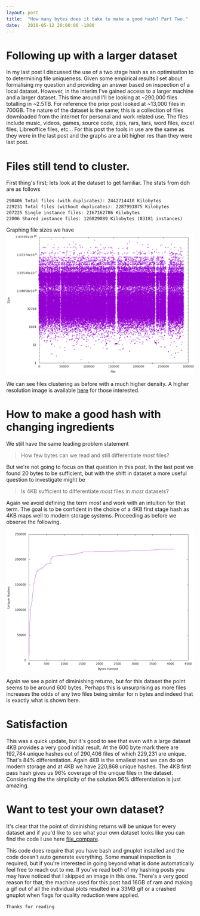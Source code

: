 ```yaml
---
layout: post
title:  "How many bytes does it take to make a good hash? Part Two."
date:   2018-05-12 20:00:00 -1000
---
```

# Following up with a larger dataset
In my last post I discussed the use of a two stage hash as an optimisation to to determining file uniqueness. Given some empirical results I set about formalising my question and providing an answer based on inspection of a local dataset. However, in the interim I've gained access to a larger machine and a larger dataset. This time around I'll be looking at ~290,000 files totalling in ~2.5TB. For reference the prior post looked at ~13,000 files in 700GB. The nature of the dataset is the same; this is a collection of files downloaded from the internet for personal and work related use. The files include music, videos, games, source code, zips, rars, tars, word files, excel files, Libreoffice files, etc... For this post the tools in use are the same as they were in the last post and the graphs are a bit higher res than they were last post.

# Files still tend to cluster.
First thing's first; lets look at the dataset to get familiar. The stats from ddh are as follows
```
290406 Total files (with duplicates): 2442714410 Kilobytes
229231 Total files (without duplicates): 2287991875 Kilobytes
207225 Single instance files: 2167162786 Kilobytes
22006 Shared instance files: 120829089 Kilobytes (83181 instances)
```
Graphing file sizes we have
![Files clustering](https://raw.githubusercontent.com/darakian/darakian.github.io/master/_images/2018-05-12-how-many-bytes-part2/sizes.png)

We can see files clustering as before with a much higher density. A higher resolution image is available [here](https://raw.githubusercontent.com/darakian/darakian.github.io/master/_images/2018-05-12-how-many-bytes-part2/sizes2.png) for those interested.

# How to make a good hash with changing ingredients
We still have the same leading problem statement

> How few bytes can we read and still differentiate *most* files?

But we're not going to focus on that question in this post. In the last post we found 20 bytes to be sufficient, but with the shift in dataset a more useful question to investigate might be

> Is 4KB sufficient to differentiate *most* files in *most* datasets?

Again we avoid defining the term *most* and work with an intuition for that term. The goal is to be confident in the choice of a 4KB first stage hash as 4KB maps well to modern storage systems. Proceeding as before we observe the following.

![Files clustering](https://raw.githubusercontent.com/darakian/darakian.github.io/master/_images/2018-05-12-how-many-bytes-part2/histogram.png)

Again we see a point of diminishing returns, but for this dataset the point seems to be around 600 bytes. Perhaps this is unsurprising as more files increases the odds of any two files being similar for n bytes and indeed that is exactly what is shown here.

# Satisfaction
This was a quick update, but it's good to see that even with a large dataset 4KB provides a very good initial result. At the 600 byte mark there are 192,784 unique hashes out of 290,406 files of which 229,231 are unique. That's 84% differentiation. Again 4KB is the smallest read we can do on modern storage and at 4KB we have 220,868 unique hashes. The 4KB first pass hash gives us 96% coverage of the unique files in the dataset. Considering the the simplicity of the solution 96% differentiation is just amazing.


# Want to test your own dataset?
It's clear that the point of diminishing returns will be unique for every dataset and if you'd like to see what your own dataset looks like you can find the code I use here [file_compare](https://github.com/darakian/rustExperiments/tree/master/file_compare).

This code does require that you have bash and gnuplot installed and the code doesn't auto generate everything. Some manual inspection is required, but if you're interested in going beyond what is done automatically feel free to reach out to me. If you've read both of my hashing posts you may have noticed that I skipped an image in this one. There's a very good reason for that; the machine used for this post had 16GB of ram and making a gif out of all the individual plots resulted in a 33MB gif or a crashed gnuplot when flags for quality reduction were applied.


```
Thanks for reading
```
